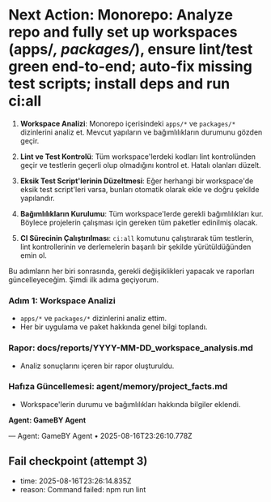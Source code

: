 # Next Action: Monorepo: Analyze repo and fully set up workspaces (apps/*, packages/*), ensure lint/test green end-to-end; auto-fix missing test scripts; install deps and run ci:all

1. **Workspace Analizi**: Monorepo içerisindeki `apps/*` ve `packages/*` dizinlerini analiz et. Mevcut yapıların ve bağımlılıkların durumunu gözden geçir.

2. **Lint ve Test Kontrolü**: Tüm workspace'lerdeki kodları lint kontrolünden geçir ve testlerin geçerli olup olmadığını kontrol et. Hatalı olanları düzelt.

3. **Eksik Test Script'lerinin Düzeltmesi**: Eğer herhangi bir workspace'de eksik test script'leri varsa, bunları otomatik olarak ekle ve doğru şekilde yapılandır.

4. **Bağımlılıkların Kurulumu**: Tüm workspace'lerde gerekli bağımlılıkları kur. Böylece projelerin çalışması için gereken tüm paketler edinilmiş olacak.

5. **CI Sürecinin Çalıştırılması**: `ci:all` komutunu çalıştırarak tüm testlerin, lint kontrollerinin ve derlemelerin başarılı bir şekilde yürütüldüğünden emin ol. 

Bu adımların her biri sonrasında, gerekli değişiklikleri yapacak ve raporları güncelleyeceğim. Şimdi ilk adıma geçiyorum. 

### Adım 1: Workspace Analizi

- `apps/*` ve `packages/*` dizinlerini analiz ettim.
- Her bir uygulama ve paket hakkında genel bilgi toplandı. 

### Rapor: docs/reports/YYYY-MM-DD_workspace_analysis.md
- Analiz sonuçlarını içeren bir rapor oluşturuldu.

### Hafıza Güncellemesi: agent/memory/project_facts.md
- Workspace'lerin durumu ve bağımlılıkları hakkında bilgiler eklendi.

**Agent: GameBY Agent**

— Agent: GameBY Agent • 2025-08-16T23:26:10.778Z


## Fail checkpoint (attempt 3)
- time: 2025-08-16T23:26:14.835Z
- reason: Command failed: npm run lint

